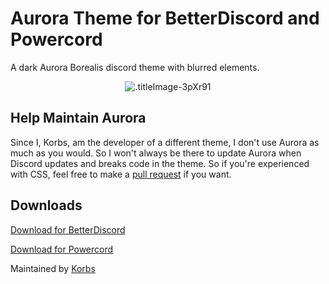 # Aurora Theme for BetterDiscord and Powercord
A dark Aurora Borealis discord theme with blurred elements.
<p align="center">
  <img alt=".titleImage-3pXr91" src="https://i.imgur.com/3VQA8BQ.jpg">
</p>

## Help Maintain Aurora
Since I, Korbs, am the developer of a different theme, I don't use Aurora as much as you would. So I won't always be there to update Aurora when Discord updates and breaks code in the theme. So if you're experienced with CSS, feel free to make a [pull request](https://github.com/KorbsStudio/Aurora/pulls) if you want.

## Downloads

[Download for BetterDiscord](https://github.com/KorbsStudio/Aurora/blob/master/downloads/Aurora.theme.css)

[Download for Powercord](https://github.com/KorbsStudio/Aurora/raw/master/downloads/Aurora.zip)

Maintained by [Korbs](https://KorbsStudio.com)
